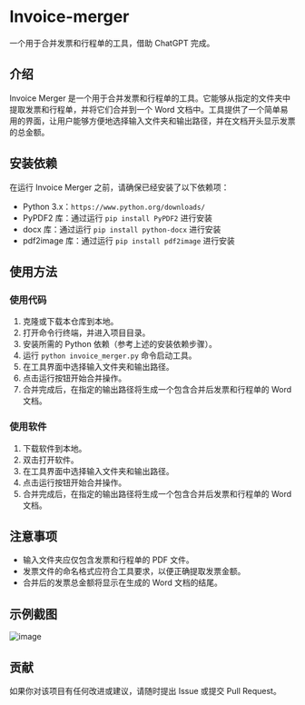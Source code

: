 # Invoice-merger

一个用于合并发票和行程单的工具，借助 ChatGPT 完成。

## 介绍

Invoice Merger 是一个用于合并发票和行程单的工具。它能够从指定的文件夹中提取发票和行程单，并将它们合并到一个 Word 文档中。工具提供了一个简单易用的界面，让用户能够方便地选择输入文件夹和输出路径，并在文档开头显示发票的总金额。

## 安装依赖

在运行 Invoice Merger 之前，请确保已经安装了以下依赖项：

- Python 3.x：`https://www.python.org/downloads/`
- PyPDF2 库：通过运行 `pip install PyPDF2` 进行安装
- docx 库：通过运行 `pip install python-docx` 进行安装
- pdf2image 库：通过运行 `pip install pdf2image` 进行安装

## 使用方法

### 使用代码

1. 克隆或下载本仓库到本地。
1. 打开命令行终端，并进入项目目录。
1. 安装所需的 Python 依赖（参考上述的安装依赖步骤）。
1. 运行 `python invoice_merger.py` 命令启动工具。
1. 在工具界面中选择输入文件夹和输出路径。
1. 点击运行按钮开始合并操作。
1. 合并完成后，在指定的输出路径将生成一个包含合并后发票和行程单的 Word 文档。

### 使用软件

1. 下载软件到本地。
2. 双击打开软件。
3. 在工具界面中选择输入文件夹和输出路径。
4. 点击运行按钮开始合并操作。
5. 合并完成后，在指定的输出路径将生成一个包含合并后发票和行程单的 Word 文档。

## 注意事项

- 输入文件夹应仅包含发票和行程单的 PDF 文件。
- 发票文件的命名格式应符合工具要求，以便正确提取发票金额。
- 合并后的发票总金额将显示在生成的 Word 文档的结尾。

## 示例截图

![image](https://github.com/Shitao5/Invoice-merger/assets/68451957/9835dcbf-b138-4ba7-90b4-6f7e499f7ef2)

## 贡献

如果你对该项目有任何改进或建议，请随时提出 Issue 或提交 Pull Request。
